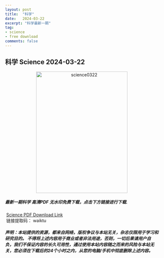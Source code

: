 ```yaml
---
layout: post
title:  "科学"
date:   2024-03-22
excerpt: "科学最新一期"
tag:
- science 
- free download
comments: false
---
```


## 科学 Science 2024-03-22

<div align="center">
<img src="https://i.postimg.cc/mkNhkqg7/Science-22-March-2024-00.png" alt="science0322" border="0" width = 300 height = 400 /> 
</div>


 <h5>最新一期科学 高清PDF 无水印免费下载，点击下方链接进行下载. </h5>
 
  <a href="https://wwk.lanzout.com/iGyJ21tfwqfe">Science PDF Download Link</a>  
  <br/>
  链接提取码： waiktu
 
##### 声明：本站提供的资源，都来自网络，版权争议与本站无关，杂志仅限用于学习和研究目的。 不得将上述内容用于商业或者非法用途，否则，一切后果请用户自负，我们不保证内容的长久可用性，通过使用本站内容随之而来的风险与本站无关，您必须在下载后的24个小时之内，从您的电脑/手机中彻底删除上述内容。
